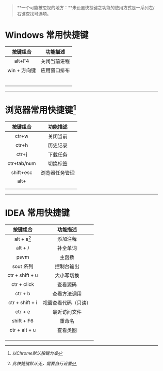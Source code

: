 > **一个可能被忽视的地方：**未设置快捷键之功能的使用方式是一系列左/右键查找可选项。

# Windows 常用快捷键

|   按键组合   |   功能描述   |
| :----------: | :----------: |
|    alt+F4    | 关闭当前进程 |
| win + 方向键 | 应用窗口排布 |
|              |              |
|              |              |
|              |              |
|              |              |
|              |              |
|              |              |



-------------------------------------------------------------------------------------------------------
# 浏览器常用快捷键[^1]

|  按键组合   |    功能描述    |
| :---------: | :------------: |
|    ctr+w    |    关闭当前    |
|    ctr+h    |    历史记录    |
|    ctr+j    |    下载任务    |
| ctr+tab/num |    切换标签    |
|  shift+esc  | 浏览器任务管理 |
|    alt+     |                |
|             |                |
|             |                |

[^1]:*以Chrome默认按键为准*


-------------------------------------------------------------------------------------------------------
#  IDEA 常用快捷键

|    按键组合     |       功能描述       |
| :-------------: | :------------------: |
|   alt + a[^*]   |       添加注释       |
|     alt + /     |       补全单词       |
|      psvm       |        主函数        |
|    sout 系列    |      控制台输出      |
| ctr + shift + u |      大小写切换      |
|   ctr + click   |       查看源码       |
|     ctr + b     |     查看方法调用     |
| ctr + shift + i | 视窗查看代码（只读） |
|     ctr + e     |     最近访问文件     |
|   shift + F6    |        重命名        |
|  ctr + alt + u  |       查看类图       |
|                 |                      |
|                 |                      |
|                 |                      |

[^*]:*此快捷键默认无，需要自行设置*

